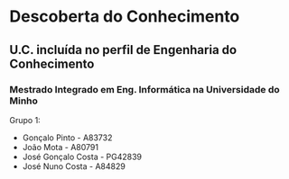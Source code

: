 # Descoberta do Conhecimento
## U.C. incluída no perfil de Engenharia do Conhecimento
### Mestrado Integrado em Eng. Informática na Universidade do Minho 
  
Grupo 1:
  * Gonçalo Pinto - A83732
  * João Mota - A80791
  * José Gonçalo Costa - PG42839
  * José Nuno Costa - A84829
